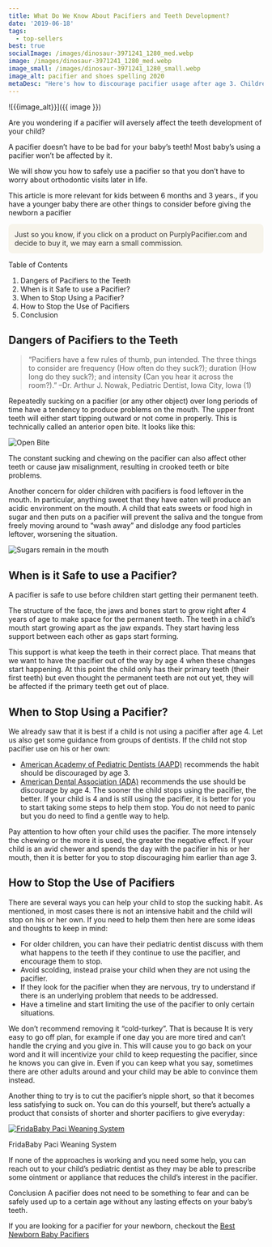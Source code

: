 ```yaml
---
title: What Do We Know About Pacifiers and Teeth Development?
date: '2019-06-18'
tags:
  - top-sellers
best: true
socialImage: /images/dinosaur-3971241_1280_med.webp
image: /images/dinosaur-3971241_1280_med.webp
image_small: /images/dinosaur-3971241_1280_small.webp
image_alt: pacifier and shoes spelling 2020
metaDesc: "Here's how to discourage pacifier usage after age 3. Children up to age 3 can safely use a pacifier without causing future orthodontic teeth problems."
---
```


![{{image_alt}}]({{ image }})

Are you wondering if a pacifier will aversely affect the teeth development of your child?

A pacifier doesn’t have to be bad for your baby’s teeth! Most baby’s using a pacifier won’t be affected by it.

We will show you how to safely use a pacifier so that you don’t have to worry about orthodontic visits later in life.

This article is more relevant for kids between 6 months and 3 years., if you have a younger baby there are other things to consider before giving the newborn a pacifier

[//]: # (TODO giving the newborn a pacifier show be a link)

<div style="background-color:#f7f4eb;border-color:#ffffff;color:#333333;border-radius:8px;-moz-border-radius:8px;-webkit-border-radius:8px;padding:12px">
<span style="”font-size:" 10pt;&#8221;="">
Just so you know, if you click on a product on PurplyPacifier.com and decide to buy it, we may earn a small commission.
</span></div>

Table of Contents	
1. Dangers of Pacifiers to the Teeth
1. When is it Safe to use a Pacifier?
1. When to Stop Using a Pacifier?
1. How to Stop the Use of Pacifiers
1. Conclusion

## Dangers of Pacifiers to the Teeth
>“Pacifiers have a few rules of thumb, pun intended. The three things to consider are frequency (How often do they suck?); duration (How long do they suck?); and intensity (Can you hear it across the room?).”
–Dr. Arthur J. Nowak, Pediatric Dentist, Iowa City, Iowa (1)

Repeatedly sucking on a pacifier (or any other object) over long periods of time have a tendency to produce problems on the mouth. The upper front teeth will either start tipping outward or not come in properly. This is technically called an anterior open bite. It looks like this:

![Open Bite](/images/open_bite_small.jpg)


The constant sucking and chewing on the pacifier can also affect other teeth or cause jaw misalignment, resulting in crooked teeth or bite problems.

Another concern for older children with pacifiers is food leftover in the mouth. In particular, anything sweet that they have eaten will produce an acidic environment on the mouth. A child that eats sweets or food high in sugar and then puts on a pacifier will prevent the saliva and the tongue from freely moving around to “wash away” and dislodge any food particles leftover, worsening the situation.

![Sugars remain in the mouth](/images/eating_candy_small.jpg)

## When is it Safe to use a Pacifier?
A pacifier is safe to use before children start getting their permanent teeth.

The structure of the face, the jaws and bones start to grow right after 4 years of age to make space for the permanent teeth. The teeth in a child’s mouth start growing apart as the jaw expands. They start having less support between each other as gaps start forming.

This support is what keep the teeth in their correct place. That means that we want to have the pacifier out of the way by age 4 when these changes start happening. At this point the child only has their primary teeth (their first teeth) but even thought the permanent teeth are not out yet, they will be affected if the primary teeth get out of place.

## When to Stop Using a Pacifier?
We already saw that it is best if a child is not using a pacifier after age 4. Let us also get some guidance from groups of dentists. If the child not stop pacifier use on his or her own:

* <a href="https://www.aapd.org/assets/1/7/FastFacts.pdf" target="_blank">American Academy of Pediatric Dentists (AAPD)</a> recommends the habit should be discouraged by age 3.
* <a href="https://www.ada.org/~/media/ADA/Publications/Files/patient_77.pdf?la=en" target="_blank">American Dental Association (ADA)</a> recommends the use should be discourage by age 4.
The sooner the child stops using the pacifier, the better. If your child is 4 and is still using the pacifier, it is better for you to start taking some steps to help them stop. You do not need to panic but you do need to find a gentle way to help.

Pay attention to how often your child uses the pacifier. The more intensely the chewing or the more it is used, the greater the negative effect. If your child is an avid chewer and spends the day with the pacifier in his or her mouth, then it is better for you to stop discouraging him earlier than age 3.

## How to Stop the Use of Pacifiers
There are several ways you can help your child to stop the sucking habit. As mentioned, in most cases there is not an intensive habit and the child will stop on his or her own. If you need to help them then here are some ideas and thoughts to keep in mind:

* For older children, you can have their pediatric dentist discuss with them what happens to the teeth if they continue to use the pacifier, and encourage them to stop.
* Avoid scolding, instead praise your child when they are not using the pacifier.
* If they look for the pacifier when they are nervous, try to understand if there is an underlying problem that needs to be addressed.
* Have a timeline and start limiting the use of the pacifier to only certain situations.

We don’t recommend removing it “cold-turkey”. That is because It is very easy to go off plan, for example if one day you are more tired and can’t handle the crying and you give in. This will cause you to go back on your word and it will incentivize your child to keep requesting the pacifier, since he knows you can give in.
Even if you can keep what you say, sometimes there are other adults around and your child may be able to convince them instead.

Another thing to try is to cut the pacifier’s nipple short, so that it becomes less satisfying to suck on. You can do this yourself, but there’s actually a product that consists of shorter and shorter pacifiers to give everyday:

<a href="https://www.amazon.com/FridaBaby-078-Paci-Weaning-System/dp/B0823DZYQY/ref=as_li_ss_tl?crid=1I4P66W2HJ0O0&dchild=1&keywords=fridababy+pacifier+weaning+system&qid=1594421691&s=baby-products&sprefix=fridababy+pa,baby-products,223&sr=1-4&linkCode=ll1&tag=purplypacifier-20&linkId=ee16ab01dfc0eb13c51443cc19ec9845&language=en_US" target="_blank" rel="sponsored"> ![FridaBaby Paci Weaning System](https://i1.wp.com/images-na.ssl-images-amazon.com/images/I/61ka5KuZyGL._SL1500_.jpg?resize=413%2C413&ssl=1) </a>

FridaBaby Paci Weaning System

If none of the approaches is working and you need some help, you can reach out to your child’s pediatric dentist as they may be able to prescribe some ointment or appliance that reduces the child’s interest in the pacifier.

Conclusion
A pacifier does not need to be something to fear and can be safely used up to a certain age without any lasting effects on your baby’s teeth.

If you are looking for a pacifier for your newborn, checkout the [Best Newborn Baby Pacifiers](/posts/best-newborn-baby-pacifiers)